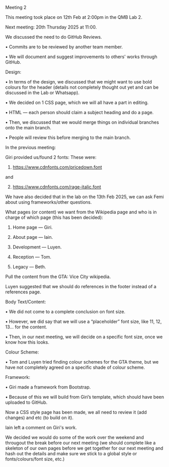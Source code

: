 Meeting 2

This meeting took place on 12th Feb at 2:00pm in the QMB Lab 2. 

Next meeting: 20th Thursday 2025 at 11:00. 

We discussed the need to do GitHub Reviews. 

• Commits are to be reviewed by another team member. 

• We will document and suggest improvements to others' works through GitHub. 


Design:

• In terms of the design, we discussed that we might want to use  bold colours for the header (details not completely thought out yet and can be discussed in the Lab or Whatsapp). 

• We decided on 1 CSS page, which we will all have a part in editing. 

• HTML — each person should claim a subject heading and do a page. 

• Then, we discussed that we would merge things on individual branches onto the main branch. 

• People will review this before merging to the main branch. 

In the previous meeting:

Giri provided us/found 2 fonts: 
These were: 

1) https://www.cdnfonts.com/pricedown.font

and 

2) https://www.cdnfonts.com/rage-italic.font

We have also decided that in the lab on the 13th Feb 2025, we can ask Femi about using frameworks/other questions. 

What pages (or content) we want from the Wikipedia page and who is in charge of which page (this has been decided): 

1) Home page — Giri. 

2) About page — Iain. 

3) Development — Luyen. 

4) Reception — Tom. 

5) Legacy — Beth. 

Pull the content from the GTA: Vice City wikipedia. 

Luyen suggested that we should do references in the footer instead of a references page. 


Body Text/Content:

• We did not come to a complete conclusion on font size. 

• However, we did say that we will use a “placeholder” font size, like 11, 12, 13… for the content. 

• Then, in our next meeting, we will decide on a specific font size, once we know how this looks. 


Colour Scheme:

• Tom and Luyen tried finding colour schemes for the GTA theme, but we have not completely agreed on a specific shade of colour scheme. 


Framework:

• Giri made a framework from Bootstrap. 

• Because of this we will build from Giri’s template, which should have been uploaded to GitHub. 


Now a CSS style page has been made, we all need to review it (add changes) and etc (to build on it). 

Iain left a comment on Giri's work. 

We decided we would do some of the work over the weekend and througout the break before our next meeting 
(we should complete like a skeleton of our own pages before we get together for our next meeting and hash out the details and make sure we stick to a global style or fonts/colours/font size, etc.)
